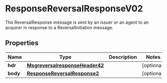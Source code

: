 

# ResponseReversalResponseV02

The ReversalResponse message is sent by an issuer or an agent to an acquirer in response to a ReversalInitiation message.
## Properties

Name | Type | Description | Notes
------------ | ------------- | ------------- | -------------
**hdr** | [**MsgreversalresponseHeader42**](MsgreversalresponseHeader42.md) |  |  [optional]
**body** | [**ResponseReversalResponse2**](ResponseReversalResponse2.md) |  |  [optional]



